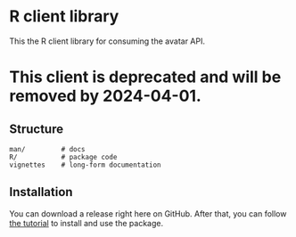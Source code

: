# R client library

This the R client library for consuming the avatar API.

# **This client is deprecated and will be removed by 2024-04-01.**

## Structure

```text
man/         # docs
R/           # package code
vignettes    # long-form documentation
```

## Installation

You can download a release right here on GitHub. After that, you can follow [the tutorial](./vignettes/tutorial.Rmd) to install and use the package.
